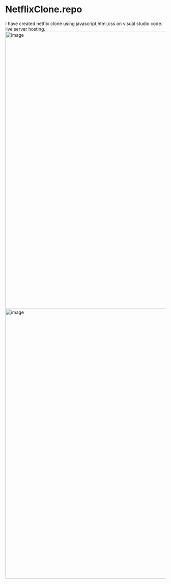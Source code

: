 # NetflixClone.repo
I have created netflix clone using javascript,html,css on visual studio code. live server hosting.
<img width="1920" height="868" alt="image" src="https://github.com/user-attachments/assets/ff0393e5-ca3c-4247-9251-8a1fea7fbf9a" />
<img width="1920" height="845" alt="image" src="https://github.com/user-attachments/assets/930f4f99-99ce-49b1-9c6d-68b36b91672b" />
